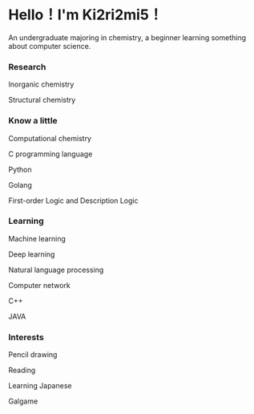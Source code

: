 <h1>Hello！I'm Ki2ri2mi5！</h1>

An undergraduate majoring in chemistry, a beginner learning something about computer science.

<h3>Research</h3>

Inorganic chemistry

Structural chemistry

<h3>Know a little </h3>

Computational chemistry

C programming language

Python

Golang

First-order Logic and Description Logic

<h3>Learning</h3>

Machine learning

Deep learning

Natural language processing

Computer network

C++

JAVA

<h3>Interests</h3>

Pencil drawing

Reading

Learning Japanese

Galgame